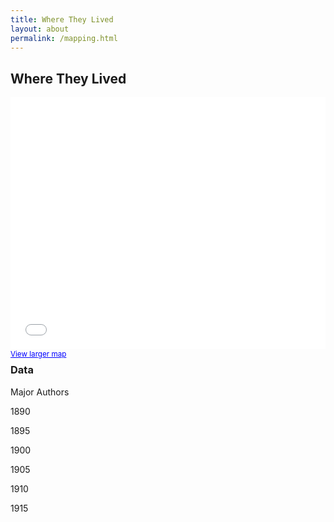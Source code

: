 ```yaml
---
title: Where They Lived
layout: about
permalink: /mapping.html
---
```

## Where They Lived

<style>.embed-container {position: relative; padding-bottom: 80%; height: 0; max-width: 100%;} .embed-container iframe, .embed-container object, .embed-container iframe{position: absolute; top: 0; left: 0; width: 100%; height: 100%;} small{position: absolute; z-index: 40; bottom: 0; margin-bottom: -15px;}</style><div class="embed-container"><small><a href="//clara-love.maps.arcgis.com/apps/Embed/index.html?webmap=612075e38b01461dbbe46f85731f6c6c&extent=-76.693,39.288,-76.5662,39.3406&home=true&zoom=true&scale=true&search=true&searchextent=true&details=true&legendlayers=true&active_panel=details&disable_scroll=true&theme=light" style="color:#0000FF;text-align:left" target="_blank">View larger map</a></small><br><iframe width="500" height="400" frameborder="0" scrolling="no" marginheight="0" marginwidth="0" title="WLCB Membership" src="//clara-love.maps.arcgis.com/apps/Embed/index.html?webmap=612075e38b01461dbbe46f85731f6c6c&extent=-76.693,39.288,-76.5662,39.3406&home=true&zoom=true&previewImage=false&scale=true&search=true&searchextent=true&details=true&legendlayers=true&active_panel=details&disable_scroll=true&theme=light"></iframe></div>

### Data

Major Authors

1890

1895

1900

1905

1910

1915